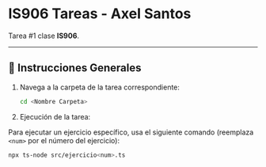 # IS906 Tareas - Axel Santos

Tarea #1 clase **IS906**.

---

## 📂 Instrucciones Generales

1. Navega a la carpeta de la tarea correspondiente:
   ```bash
   cd <Nombre Carpeta>

2. Ejecución de la tarea:

Para ejecutar un ejercicio específico, usa el siguiente comando (reemplaza `<num>`  por el número del ejercicio):
```bash
npx ts-node src/ejercicio<num>.ts

